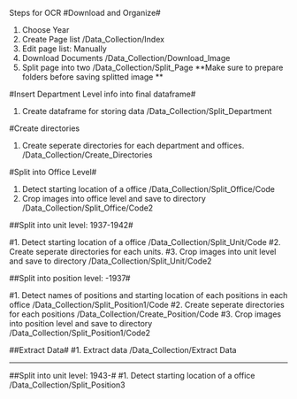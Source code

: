 Steps for OCR
#Download and Organize#
1. Choose Year
2. Create Page list /Data_Collection/Index
3. Edit page list: Manually
4. Download Documents /Data_Collection/Download_Image
5. Split page into two /Data_Collection/Split_Page
**Make sure to prepare folders before saving splitted image **

#Insert Department Level info into final dataframe#
1. Create dataframe for storing data /Data_Collection/Split_Department

#Create directories
1. Create seperate directories for each department and offices.
/Data_Collection/Create_Directories

#Split into Office Level#
1. Detect starting location of a office /Data_Collection/Split_Office/Code
2. Crop images into office level and save to directory /Data_Collection/Split_Office/Code2

##Split into unit level: 1937-1942#

#1. Detect starting location of a office /Data_Collection/Split_Unit/Code
#2. Create seperate directories for each units.
#3. Crop images into unit level and save to directory /Data_Collection/Split_Unit/Code2

##Split into position level: -1937#

#1. Detect names of positions and starting location of each positions in each office /Data_Collection/Split_Position1/Code
#2. Create seperate directories for each positions /Data_Collection/Create_Position/Code
#3. Crop images into position level and save to directory  /Data_Collection/Split_Position1/Code2

##Extract Data#
#1. Extract data /Data_Collection/Extract Data

-----------------------------------------------------------------------
##Split into unit level: 1943-#
#1. Detect starting location of a office /Data_Collection/Split_Position3
#
